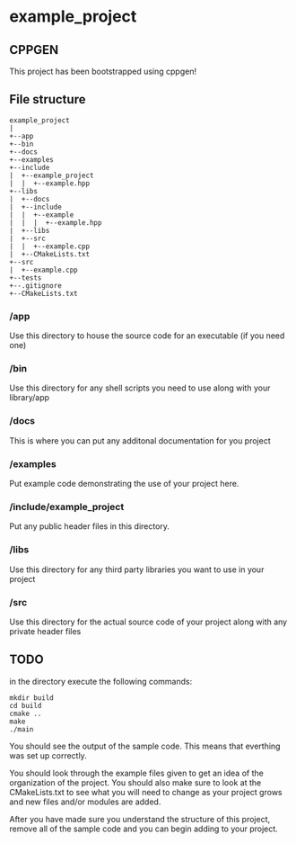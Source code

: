 # example_project

## CPPGEN

This project has been bootstrapped using cppgen!

## File structure

```
example_project
|
+--app
+--bin
+--docs
+--examples
+--include
|  +--example_project
|  |  +--example.hpp
+--libs
|  +--docs
|  +--include
|  |  +--example
|  |  |  +--example.hpp
|  +--libs
|  +--src
|  |  +--example.cpp
|  +--CMakeLists.txt
+--src
|  +--example.cpp
+--tests
+--.gitignore
+--CMakeLists.txt
```

### /app

Use this directory to house the source code for an executable (if you need one)

### /bin

Use this directory for any shell scripts you need to use along with your library/app

### /docs

This is where you can put any additonal documentation for you project

### /examples

Put example code demonstrating the use of your project here.

### /include/example_project

Put any public header files in this directory.

### /libs

Use this directory for any third party libraries you want to use in your project

### /src

Use this directory for the actual source code of your project along with any private header files

## TODO

in the  directory execute the following commands:

```
mkdir build
cd build
cmake ..
make
./main
```

You should see the output of the sample code. This means that everthing was set up correctly.

You should look through the example files given to get an idea of the organization of the project. You should also make sure to look at the CMakeLists.txt to see what you will need
to change as your project grows and new files and/or modules are added.

After you have made sure you understand the structure of this project, remove all of the sample code and you can begin adding to your project.
